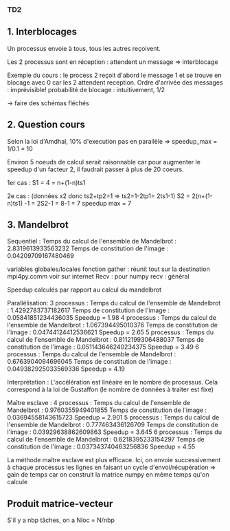 ### TD2

## 1. Interblocages

Un processus envoie à tous, tous les autres reçoivent.

Les 2 processus sont en réception : attendent un message
=> interblocage

Exemple du cours : le process 2 reçoit d'abord le message 1
et se trouve en blocage avec 0 car les 2 attendent reception.
Ordre d'arrivée des messages : imprévisible!
probabilité de blocage : intuitivement, 1/2

-> faire des schémas fléchés

## 2. Question cours

Selon la loi d'Amdhal, 10% d'execution pas en parallèle
=> speedup_max = 1/0.1 = 10

Environ 5 noeuds de calcul serait raisonnable car pour augmenter le speedup d'un facteur 2, il faudrait passer à plus de 20 coeurs.

1er cas :
S1 = 4 = n+(1-n)ts1

2e cas : (données x2 donc ts2+tp2=1 => ts2=1-2tp1= 2ts1-1)
S2 = 2(n+(1-n)ts1) -1 = 2S2-1 = 8-1 = 7
speedup max = 7

## 3. Mandelbrot

Sequentiel :
Temps du calcul de l'ensemble de Mandelbrot : 2.8319613933563232
Temps de constitution de l'image : 0.04209709167480469

variables globales/locales
fonction gather : réunit tout sur la destination
mpi4py.comm voir sur internet
Recv : pour numpy
recv : général

Speedup calculés par rapport au calcul du mandelbrot

Parallélisation:
3 processus :
Temps du calcul de l'ensemble de Mandelbrot : 1.4292783737182617
Temps de constitution de l'image : 0.05841851234436035 
Speedup = 1.98
4 processus :
Temps du calcul de l'ensemble de Mandelbrot : 1.067394495010376
Temps de constitution de l'image : 0.04744124412536621
Speedup = 2.65
5 processus :
Temps du calcul de l'ensemble de Mandelbrot : 0.8112199306488037
Temps de constitution de l'image : 0.051143646240234375
Speedup = 3.49
6 processus :
Temps du calcul de l'ensemble de Mandelbrot : 0.6763904094696045
Temps de constitution de l'image : 0.049382925033569336
Speedup = 4.19

Interprétation : 
L'accélération est linéaire en le nombre de processus.
Cela correspond à la loi de Gustaffon (le nombre de données à traiter est fixe)

Maître esclave :
4 processus :
Temps du calcul de l'ensemble de Mandelbrot : 0.9760355949401855
Temps de constitution de l'image : 0.03694558143615723
Speedup = 2.901
5 processus :
Temps du calcul de l'ensemble de Mandelbrot : 0.777463436126709
Temps de constitution de l'image : 0.03929638862609863
Speedup = 3.645
6 processus :
Temps du calcul de l'ensemble de Mandelbrot : 0.6218395233154297
Temps de constitution de l'image : 0.037343740463256836
Speedup = 4.55

La méthode maître esclave est plus efficace.
Ici, on envoie successivement à chaque processus les lignes en faisant un cycle d'envoi/récupération => gain de temps car on construit la matrice numpy en même temps qu'on calcule

## Produit matrice-vecteur

S'il y a nbp tâches, on a Nloc = N/nbp